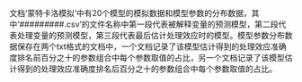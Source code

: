 文档‘蒙特卡洛模拟’中有20个模型的模拟数据和模型参数的分布数据，其中‘###_###_###.csv’的文件名称中第一段代表被解释变量的预测模型，第二段代表处理变量的预测模型，第三段代表最后估计处理效应时的模型。模型参数分布数据保存在两个txt格式的文档中，一个文档记录了该模型估计得到的处理效应准确度排名前百分之十的参数组合中每个参数取值的占比，另一个文档记录了该模型估计得到的处理效应准确度排名后百分之十的参数组合中每个参数取值的占比。
